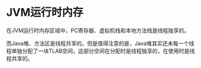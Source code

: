 # JVM运行时内存
在JVM运行时内存区域中，PC寄存器、虚拟机栈和本地方法栈是线程独享的。

而Java堆、方法区是线程共享的。但是值得注意的是，Java堆其实还未每一个线程单独分配了一块TLAB空间，这部分空间在分配时是线程独享的，在使用时是线程共享的。